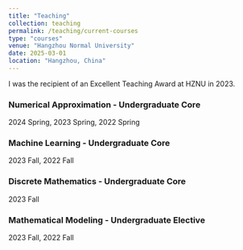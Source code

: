 ```yaml
---
title: "Teaching"
collection: teaching
permalink: /teaching/current-courses
type: "courses"
venue: "Hangzhou Normal University"
date: 2025-03-01
location: "Hangzhou, China"
---
```


I was the recipient of an Excellent Teaching Award at HZNU in 2023.

### Numerical Approximation - Undergraduate Core

2024 Spring, 2023 Spring, 2022 Spring

### Machine Learning - Undergraduate Core

2023 Fall, 2022 Fall

### Discrete Mathematics - Undergraduate Core

2023 Fall

### Mathematical Modeling - Undergraduate Elective

2023 Fall, 2022 Fall